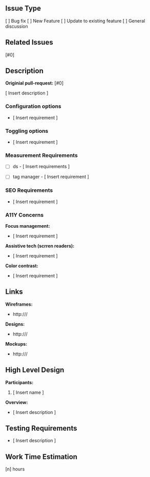 <!----------------------------------------------------------------------
* Stage 1: to be filled in by project manager (and sometimes designer) *
----------------------------------------------------------------------->
## Issue Type
<!-- Pick one -->
[ ] Bug fix
[ ] New Feature
[ ] Update to existing feature
[ ] General discussion

## Related Issues
[#0]

## Description

**Originial pull-request:** [#0] <!-- Only for bug fixes and updates -->

[ Insert description ]

<!-----------------------------------
* Please remove irrelevant sections *
------------------------------------>
### Configuration options

  * [ Insert requirement ]


### Toggling options

  * [ Insert requirement ]


### Measurement Requirements
  <!-- Remove unneeded item -->
  * [ ] ds - [ Insert requirements ]
  * [ ] tag manager - [ Insert requirement ]
  

### SEO Requirements

  * [ Insert requirement ]


### A11Y Concerns

**Focus management:**
  * [ Insert requirement ]

**Assistive tech (scrren readers):**
  * [ Insert requirement ]

**Color contrast:**
  * [ Insert requirement ]


## Links

**Wireframes:**
  * http:///

**Designs:**
  * http:///

**Mockups:**
  * http:///


<!--------------------------------------
* Stage 2: to be filled in by Dev team *
--------------------------------------->
## High Level Design
**Participants:**
  1. [ Insert name ]


**Overview:**
  * [ Insert description ]


## Testing Requirements

  * [ Insert description ]


## Work Time Estimation

[n] hours

